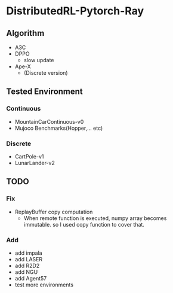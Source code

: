 # DistributedRL-Pytorch-Ray

## Algorithm
* A3C
* DPPO
  * slow update
* Ape-X
  * (Discrete version)
## Tested Environment
### Continuous
* MountainCarContinuous-v0
* Mujoco Benchmarks(Hopper,... etc)
### Discrete
* CartPole-v1
* LunarLander-v2
## TODO
### Fix
* ReplayBuffer copy computation
  * When remote function is executed, numpy array becomes immutable. so I used copy function to cover that.
### Add
* add impala
* add LASER
* add R2D2
* add NGU
* add Agent57
* test more environments

